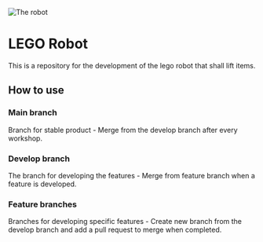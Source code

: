![The robot](http://robotsquare.com/wp-content/uploads/2013/10/45544_crane-550x227.jpg)

# LEGO Robot
This is a repository for the development of the lego robot that shall lift items.

## How to use

### Main branch
Branch for stable product - Merge from the develop branch after every workshop.

### Develop branch
The branch for developing the features - Merge from feature branch when a feature is developed.

### Feature branches
Branches for developing specific features - Create new branch from the develop branch and add a pull request to merge when completed.
